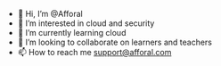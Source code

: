 - 👋 Hi, I’m @Afforal
- 👀 I’m interested in cloud and security
- 🌱 I’m currently learning cloud
- 💞️ I’m looking to collaborate on learners and teachers
- 📫 How to reach me support@afforal.com

<!---
Afforal/Afforal is a ✨ special ✨ repository because its `README.md` (this file) appears on your GitHub profile.
You can click the Preview link to take a look at your changes.
--->
